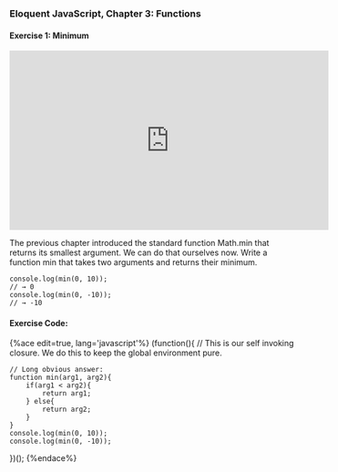 ### Eloquent JavaScript, Chapter 3: Functions
#### Exercise 1: Minimum

<iframe src="https://www.livecoding.tv/mikeumus/videos/5v0ne/embed" width="560" height="315" frameborder="0" allowfullscreen="true" scrolling="no"></iframe>

The previous chapter introduced the standard function Math.min that returns its smallest argument. 
We can do that ourselves now. Write a function min that takes two arguments and returns their minimum.

```
console.log(min(0, 10));
// → 0
console.log(min(0, -10));
// → -10
```

#### Exercise Code:
{%ace edit=true, lang='javascript'%}
(function(){ // This is our self invoking closure. We do this to keep the global environment pure. 
	
	// Long obvious answer: 
	function min(arg1, arg2){
		if(arg1 < arg2){
			return arg1;
		} else{
			return arg2;
		}
	}	
	console.log(min(0, 10));
	console.log(min(0, -10));

})();
{%endace%}

